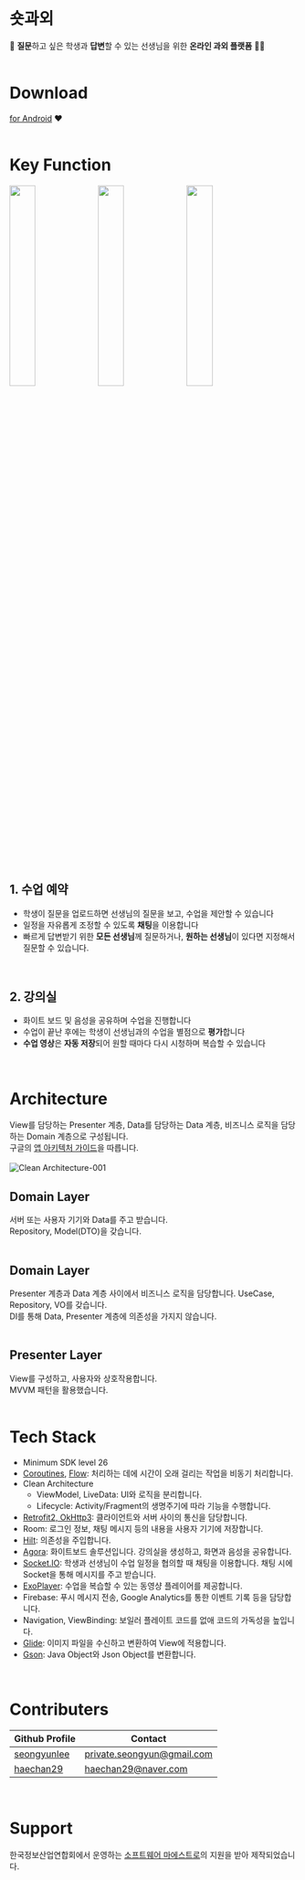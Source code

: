 # 숏과외
🙋 **질문**하고 싶은 학생과 **답변**할 수 있는 선생님을 위한 **온라인 과외 플랫폼** 👨‍🏫  
<br/>
# Download
[for Android](https://play.google.com/store/apps/details?id=org.softwaremaestro.shorttutoring) ❤️  
<br/>

# Key Function
<img src="https://github.com/amicably-until-the-end/ShortTutoring/assets/63138511/bc650a6a-c9a4-424e-b000-82bdfd248340" width=30%>
<img src="https://github.com/amicably-until-the-end/ShortTutoring/assets/63138511/1f241725-e585-4aa2-86b2-6482a6058b9f" width=30%>
<img src="https://github.com/amicably-until-the-end/ShortTutoring/assets/63138511/0b053b07-a3bc-4aeb-bccf-bde7d2751ea8" width=30%>  
<br/><br/>

## 1. 수업 예약
- 학생이 질문을 업로드하면 선생님의 질문을 보고, 수업을 제안할 수 있습니다
- 일정을 자유롭게 조정할 수 있도록 **채팅**을 이용합니다
- 빠르게 답변받기 위한 **모든 선생님**께 질문하거나, **원하는 선생님**이 있다면 지정해서 질문할 수 있습니다.  
<br/>

## 2. 강의실
- 화이트 보드 및 음성을 공유하며 수업을 진행합니다
- 수업이 끝난 후에는 학생이 선생님과의 수업을 별점으로 **평가**합니다
- **수업 영상**은 **자동 저장**되어 원할 때마다 다시 시청하며 복습할 수 있습니다  
<br/>

# Architecture
View를 담당하는 Presenter 계층, Data를 담당하는 Data 계층, 비즈니스 로직을 담당하는 Domain 계층으로 구성됩니다.  
구글의 [앱 아키텍처 가이드](https://developer.android.com/topic/architecture?hl=ko)을 따릅니다.  
<br/>
![Clean Architecture-001](https://github.com/amicably-until-the-end/ShortTutoring/assets/63138511/1ed57f51-35b2-4a45-8516-1a754a2f0b1f)


## Domain Layer
서버 또는 사용자 기기와 Data를 주고 받습니다.  
Repository, Model(DTO)을 갖습니다.  
<br/>

## Domain Layer
Presenter 계층과 Data 계층 사이에서 비즈니스 로직을 담당합니다. UseCase, Repository, VO를 갖습니다.  
DI를 통해 Data, Presenter 계층에 의존성을 가지지 않습니다.  
<br/>

## Presenter Layer
View를 구성하고, 사용자와 상호작용합니다.  
MVVM 패턴을 활용했습니다.  
<br/>

# Tech Stack
- Minimum SDK level 26  
- [Coroutines](https://github.com/Kotlin/kotlinx.coroutines), [Flow](https://kotlinlang.org/api/kotlinx.coroutines/kotlinx-coroutines-core/kotlinx.coroutines.flow/): 처리하는 데에 시간이 오래 걸리는 작업을 비동기 처리합니다.  
- Clean Architecture
  - ViewModel, LiveData: UI와 로직을 분리합니다.  
  - Lifecycle: Activity/Fragment의 생명주기에 따라 기능을 수행합니다.  
- [Retrofit2, OkHttp3](https://github.com/square/retrofit): 클라이언트와 서버 사이의 통신을 담당합니다.  
- Room: 로그인 정보, 채팅 메시지 등의 내용을 사용자 기기에 저장합니다.  
- [Hilt](https://dagger.dev/hilt/): 의존성을 주입합니다.  
- [Agora](https://docs.agora.io/en/video-calling/get-started/get-started-sdk?platform=android): 화이트보드 솔루션입니다. 강의실을 생성하고, 화면과 음성을 공유합니다.  
- [Socket.IO](https://socket.io/docs/v4/tutorial/introduction): 학생과 선생님이 수업 일정을 협의할 때 채팅을 이용합니다. 채팅 시에 Socket을 통해 메시지를 주고 받습니다.  
- [ExoPlayer](https://github.com/google/ExoPlayer): 수업을 복습할 수 있는 동영샹 플레이어를 제공합니다.  
- Firebase: 푸시 메시지 전송, Google Analytics를 통한 이벤트 기록 등을 담당합니다.  
- Navigation, ViewBinding: 보일러 플레이트 코드를 없애 코드의 가독성을 높입니다.  
- [Glide](https://github.com/bumptech/glide): 이미지 파일을 수신하고 변환하여 View에 적용합니다.  
- [Gson](https://github.com/google/gson): Java Object와 Json Object를 변환합니다.
</br>

# Contributers
|Github Profile|Contact|
|--------|---------|
|[seongyunlee](https://github.com/seongyunlee)|private.seongyun@gmail.com|
|[haechan29](https://github.com/haechan29)|haechan29@naver.com|
</br>

# Support
한국정보산업연합회에서 운영하는 [소프트웨어 마에스트로](https://www.swmaestro.org/sw/main/main.do)의 지원을 받아 제작되었습니다.  
</br>
